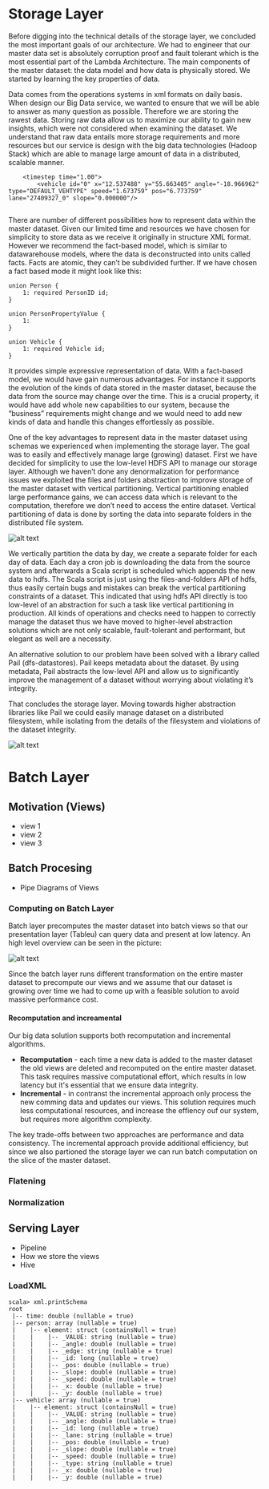 # Storage Layer

Before digging into the technical details of the storage layer, we concluded the most important goals of our architecture. We had to engineer that our master data set is absolutely corruption proof and fault tolerant which is the most essential part of the Lambda Architecture. The main components of the master dataset: the data model and how data is physically stored. We started by learning the key properties of data.

Data comes from the operations systems in xml formats on daily basis. When design our Big Data service, we wanted to ensure that we will be able to answer as many question as possible. Therefore we are storing the rawest data. Storing raw data allow us to maximize our ability to gain new insights, which were not considered when  examining the dataset. We understand that raw data entails more storage requirements and more resources but our service is design with the big data technologies (Hadoop Stack) which are able to manage large amount of data in a distributed, scalable manner.

```
    <timestep time="1.00">
        <vehicle id="0" x="12.537488" y="55.663405" angle="-18.966962" type="DEFAULT_VEHTYPE" speed="1.673759" pos="6.773759" lane="27409327_0" slope="0.000000"/>
 
```

There are number of different possibilities how to represent data within the master dataset. Given our limited time and resources we have chosen for simplicity to store data as we receive it originally in structure XML format. However we recommend the fact-based model, which is similar to datawarehouse models, where the data is deconstructed into units called facts. Facts are atomic, they can’t be subdivided further. If we have chosen a fact based mode it might look like this:


```
union Person {
    1: required PersonID id;
}

union PersonPropertyValue {
    1: 
}

union Vehicle {
    1: required Vehicle id;
}

```

It provides simple expressive representation of data. With a fact-based model, we would have gain numerous advantages. For instance it supports the evolution of the kinds of data stored in the master dataset, because the data from the source may change over the time. This is a crucial property, it would have add whole new capabilities to our system, because the “business” requirements  might change and we would need to add new kinds of data and handle this changes effortlessly as possible.

One of the key advantages to represent data in the master dataset using schemas we experienced when implementing the storage layer. The goal was to easily and effectively manage large (growing) dataset. First we have decided for simplicity to use the low-level HDFS API to manage our storage layer. Although we haven’t done any denormalization for performance issues we exploited the files and folders abstraction to improve storage of the master dataset with vertical partitioning. Vertical partitioning enabled large performance gains, we can access data which is relevant to the computation, therefore we don’t need to access the entire dataset. Vertical partitioning of data is done by sorting the data into separate folders in the distributed file system.

![alt text](./static/vertical_partitiniong.jpg "Vertical Partitioning")

We vertically partition the data by day, we create a separate folder for each day of data. Each day a cron job is downloading the data from the source system and afterwards a Scala script is scheduled which appends the new data to hdfs. The Scala script is just using the files-and-folders API of hdfs, thus easily certain bugs and mistakes can break the vertical partitioning constraints of a dataset. This indicated that using hdfs API directly is too low-level of an abstraction for such a task like vertical partitioning in production. All kinds of operations and checks need to happen to correctly manage the dataset thus we have moved to higher-level abstraction solutions which are not only scalable, fault-tolerant and performant, but elegant as well are a necessity.

An alternative solution to our problem have been solved with a library called Pail (dfs-datastores). Pail keeps metadata about the dataset. By using metadata, Pail abstracts the low-level API and allow us to significantly improve the management of a dataset without worrying about violating it’s integrity.

That concludes the storage layer. Moving towards higher abstraction libraries like Pail we could easily manage dataset on a distributed filesystem, while isolating from the details of the filesystem and violations of the dataset integrity.

![alt text](./static/storage_layer_pipe.jpg "Schema of Storage Pipe-line")

# Batch Layer


## Motivation (Views)

* view 1
* view 2
* view 3

## Batch Procesing

* Pipe Diagrams of Views

### Computing on Batch Layer

Batch layer precomputes the master dataset into batch views so that our presentation layer (Tableu) can query data and present at low latency. An high level overview can be seen in the picture:

![alt text](./static/batch.jpg "Schema of Storage Pipe-line")

Since the batch layer runs different transformation on the entire master dataset to precompute our views and we assume that our dataset is growing over time we had to come up with a feasible solution to avoid massive performance cost.

#### Recomputation and increamental
Our big data solution supports both recomputation and incremental algorithms.

* **Recomputation** - each time a new data is added to the master dataset the old views are deleted and recomputed on the entire master dataset. This task requires massive computational effort, which results in low latency but it's essential that we ensure data integrity.
* **Incremental** - in contranst the incremental approach only process the new comming data and updates our views. This solution requires much less computational resources, and increase the effiency ouf our system, but requires more algorithm complexity.

The key trade-offs between two approaches are performance and data consistency. The incremental approach provide additional efficiency, but since we also partioned the storage layer we can run batch computation on the slice of the master dataset.

### Flatening

### Normalization

## Serving Layer

* Pipeline
* How we store the views
* Hive


### LoadXML

```
scala> xml.printSchema
root
 |-- time: double (nullable = true)
 |-- person: array (nullable = true)
 |    |-- element: struct (containsNull = true)
 |    |    |-- _VALUE: string (nullable = true)
 |    |    |-- _angle: double (nullable = true)
 |    |    |-- _edge: string (nullable = true)
 |    |    |-- _id: long (nullable = true)
 |    |    |-- _pos: double (nullable = true)
 |    |    |-- _slope: double (nullable = true)
 |    |    |-- _speed: double (nullable = true)
 |    |    |-- _x: double (nullable = true)
 |    |    |-- _y: double (nullable = true)
 |-- vehicle: array (nullable = true)
 |    |-- element: struct (containsNull = true)
 |    |    |-- _VALUE: string (nullable = true)
 |    |    |-- _angle: double (nullable = true)
 |    |    |-- _id: long (nullable = true)
 |    |    |-- _lane: string (nullable = true)
 |    |    |-- _pos: double (nullable = true)
 |    |    |-- _slope: double (nullable = true)
 |    |    |-- _speed: double (nullable = true)
 |    |    |-- _type: string (nullable = true)
 |    |    |-- _x: double (nullable = true)
 |    |    |-- _y: double (nullable = true)
 ```


